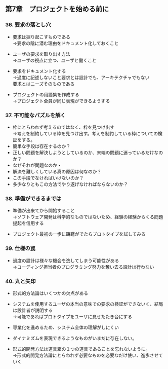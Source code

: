 ## 第7章　プロジェクトを始める前に
### 36. 要求の落とし穴
* 要求は掘り起こすものである  
→要求の陰に潜む理由をドキュメント化しておくこと  

* ユーザの要求を取り出す方法  
→ユーザの視点に立つ、ユーザと働くこと
　　　
* 要求をドキュメント化する  
→過度に記述しないこと要求とは設計でも、アーキテクチャでもない  
要求とはニーズそのものである

* プロジェクトの用語集を作成する  
→プロジェクト全員が同じ表現ができるようする  

### 37. 不可能なパズルを解く
* 枠にとらわれず考えるのではなく、枠を見つけ出す  
→考えを制約している枠を見つけ出す。考えを制約している枠についての検証をする。
 * 簡単な手段は存在するのか？
 * 正しい問題を解決しようとしているのか、末端の問題に迷っているだけなのか？
 * なぜそれが問題なのか・
 * 解決を難しくしている真の原因は何なのか？
 * この手段でなければいけないのか？
 * 多少なりともこの方法でやり遂げなければならないのか？

### 38. 準備ができるまでは
* 準備が出来てから開始すること  
→ソフトウェア開発は科学的なものではないため、経験の経験からくる問題提起を信用する

* プロジェクト最初の一歩に躊躇がでたらプロトタイプを試してみる

### 39. 仕様の罠
* 過度の設計は様々な機会を逸してしまう可能性がある   
→コーディング担当者のプログラミング努力を奪い去る設計は行わない

### 40. 丸と矢印
* 形式的方法論はいくつかの欠点がある
 * システムを使用するユーザの本当の意味での要求の検証ができないく、結局は設計者が説明する  
→可能であればプロトタイプをユーザに見せたたき台にする
 * 専業化を進めるため、システム全体の理解がしにくい
 * ダイナミズムを表現できるようなものがいまだに存在しない。


* 形式的開発方法は道具箱の１つの道具であることを忘れないように。  
→形式的開発方法論にとらわれず必要なものを必要なだけ使い、進歩させていく

